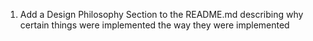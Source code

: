 1. Add a Design Philosophy Section to the README.md describing why certain things were implemented the way they were implemented